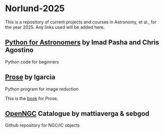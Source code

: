 # Norlund-2025
This is a repository of current projects and courses in Astronomy, et al., for the year 2025. Any links used will be added here.

## [Python for Astronomers](https://github.com/prappleizer/prappleizer.github.io) by Imad Pasha and Chris Agostino
Python code for beginners

## [Prose](https://github.com/lgrcia/prose) by lgarcia
Python program for image reduction

This is the [book](https://prose.readthedocs.io/en/latest/ipynb/fitsmanager.html) for Prose.

## [OpenNGC](https://github.com/mattiaverga/OpenNGC) Catalogue by mattiaverga & sebgod
Github repository for NGC/IC objects
